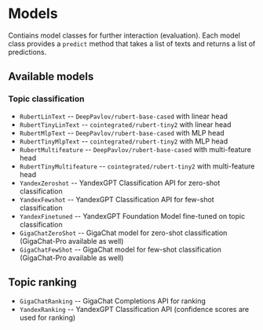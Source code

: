 # Models

Contiains model classes for further interaction (evaluation). 
Each model class provides a `predict` method that takes a list of texts and returns a list of predictions.

## Available models
### Topic classification
* `RubertLinText` -- `DeepPavlov/rubert-base-cased` with linear head
* `RubertTinyLinText` -- `cointegrated/rubert-tiny2` with linear head
* `RubertMlpText` -- `DeepPavlov/rubert-base-cased` with MLP head
* `RubertTinyMlpText` -- `cointegrated/rubert-tiny2` with MLP head
* `RubertMultifeature` -- `DeepPavlov/rubert-base-cased` with multi-feature head
* `RubertTinyMultifeature` -- `cointegrated/rubert-tiny2` with multi-feature head
* `YandexZeroshot` -- YandexGPT Classification API for zero-shot classification
* `YandexFewshot` -- YandexGPT Classification API for few-shot classification
* `YandexFinetuned` -- YandexGPT Foundation Model fine-tuned on topic classification
* `GigaChatZeroShot` -- GigaChat model for zero-shot classification (GigaChat-Pro available as well)
* `GigaChatFewShot` -- GigaChat model for few-shot classification (GigaChat-Pro available as well)
## Topic ranking
* `GigaChatRanking` -- GigaChat Completions API for ranking
* `YandexRanking` -- YandexGPT Classification API (confidence scores are used for ranking)